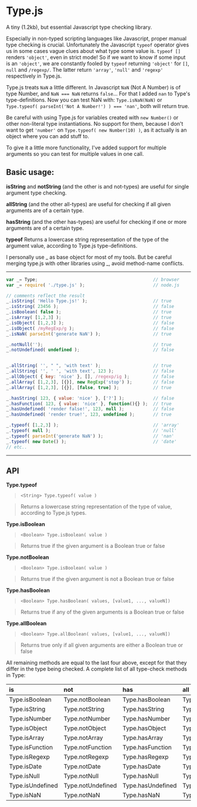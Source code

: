 Type.js
=========

A tiny (1.2kb), but essential Javascript type checking library.

Especially in non-typed scripting languages like Javascript, proper manual type checking is crucial. Unfortunately
the Javascript `typeof` operator gives us in some cases vague clues about what type some value is. `typeof []`
renders `'object'`, even in strict mode! So if we want to know if some input is an `'object'`, we are constantly fooled
by `typeof` returning `'object'` for `[]`, `null` and `/regexp/`. The latter return `'array'`, `'null'` and `'regexp'`
respectively in Type.js.

Type.js treats `NaN` a little different. In Javascript `NaN` (Not A Number) is of type Number, and `NaN === NaN`
returns `false`... For that I added `nan` to Type's type-definitions. Now you can test NaN with: `Type.isNaN(NaN)` or
`Type.typeof( parseInt('Not A Number!') ) === 'nan'`, both will return true.

Be careful with using Type.js for variables created with `new Number()` or other non-literal type instantiations. No
support for them, because I don't want to get `'number'` on `Type.typeof( new Number(10) )`, as it actually is an object
where you can add stuff to.

To give it a little more functionality, I've added support for multiple arguments so you can test for multiple values in one
call.

Basic usage:
------------

**isString** and **notString** (and the other is and not-types) are useful for single argument type checking.

**allString** (and the other all-types) are useful for checking if all given arguments are of a certain type.

**hasString** (and the other has-types) are useful for checking if one or more arguments are of a certain type.

**typeof** Returns a lowercase string representation of the type of the argument value, according to Type.js type-definitions.

I personally use _ as base object for most of my tools. But be careful merging type.js with other libraries using _, avoid
method-name conflicts.

___

```javascript
var _= Type;											// browser
var _= require( './type.js' );							// node.js

// comments reflect the result
_.isString( 'Hello Type.js!' );							// true
_.isString( 23456 );									// false
_.isBoolean( false );									// true
_.isArray( [1,2,3] );									// true
_.isObject( [1,2,3] );									// false
_.isObject( /myRegExp/g );								// false
_.isNaN( parseInt('generate NaN') );					// true

_.notNull('');											// true
_.notUndefined( undefined );							// false


_.allString( '', " ", 'with text' );					// true
_.allString( '', ' ', 'with text', 123 );				// false
_.allObject( { key: 'nice' }, [], /regexp/ig );			// false
_.allArray( [1,2,3], [{}], new RegExp('stop') );		// false
_.allArray( [1,2,3], [{}], [false, true] );				// true

_.hasString( 123, { value: 'nice' }, ['?'] );			// false
_.hasFunction( 123, { value: 'nice' }, function(){} );	// true
_.hasUndefined( 'render false!', 123, null );			// false
_.hasUndefined( 'render true!', 123, undefined );		// true

_.typeof( [1,2,3] );									// 'array'
_.typeof( null );										// 'null'
_.typeof( parseInt('generate NaN') );					// 'nan'
_.typeof( new Date() );									// 'date'
// etc..
```
___
API
---

**Type.typeof**
> `<String> Type.typeof( value )`

> Returns a lowercase string representation of the type of value, according to Type.js types.

**Type.isBoolean**
> `<Boolean> Type.isBoolean( value )`

> Returns true if the given argument is a Boolean true or false

**Type.notBoolean**
> `<Boolean> Type.isBoolean( value )`

> Returns true if the given argument is not a Boolean true or false

**Type.hasBoolean**
> `<Boolean> Type.hasBoolean( values, [value1, ..., valueN])`

> Returns true if any of the given arguments is a Boolean true or false

**Type.allBoolean**
> `<Boolean> Type.allBoolean( values, [value1, ..., valueN])`

> Returns true only if all given arguments are either a Boolean true or false

All remaining methods are equal to the last four above, except for that they differ in the type being checked. A complete
list of all type-check methods in Type:


is						|not						|has						|all
:-----------------|:-------------------|:-------------------|:------------------
Type.isBoolean		|Type.notBoolean		|Type.hasBoolean		|Type.allBoolean
Type.isString		|Type.notString		|Type.hasString		|Type.allString
Type.isNumber		|Type.notNumber		|Type.hasNumber		|Type.allNumber
Type.isObject		|Type.notObject		|Type.hasObject		|Type.allObject
Type.isArray		|Type.notArray			|Type.hasArray			|Type.allArray
Type.isFunction	|Type.notFunction		|Type.hasFunction		|Type.allFunction
Type.isRegexp		|Type.notRegexp		|Type.hasRegexp		|Type.allRegexp
Type.isDate			|Type.notDate			|Type.hasDate			|Type.allDate
Type.isNull			|Type.notNull			|Type.hasNull			|Type.allNull
Type.isUndefined	|Type.notUndefined	|Type.hasUndefined	|Type.allUndefined
Type.isNaN			|Type.notNaN			|Type.hasNaN			|Type.allNaN

